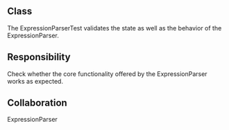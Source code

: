 Class
--------------------------------------------------------------------------------
The ExpressionParserTest validates the state as well as
the behavior of the ExpressionParser.

Responsibility
--------------------------------------------------------------------------------
Check whether the core functionality offered by the
ExpressionParser works as expected.

Collaboration
--------------------------------------------------------------------------------
ExpressionParser